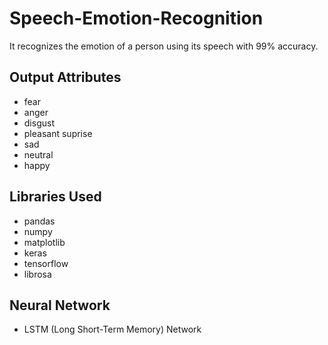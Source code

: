# Speech-Emotion-Recognition

It recognizes the emotion of a person using its speech with 99% accuracy.

## Output Attributes

- fear
- anger
- disgust
- pleasant suprise
- sad
- neutral
- happy

## Libraries Used

- pandas
- numpy
- matplotlib
- keras
- tensorflow
- librosa

## Neural Network

- LSTM (Long Short-Term Memory) Network
